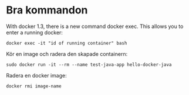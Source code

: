 # Bra kommandon


With docker 1.3, there is a new command docker exec. This allows you to enter a running docker:

    docker exec -it "id of running container" bash

Kör en image och radera den skapade containern:

    sudo docker run -it --rm --name test-java-app hello-docker-java

Radera en docker image:

    docker rmi image-name
